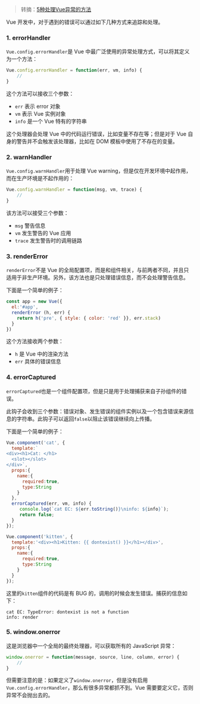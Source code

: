 > 转摘：[5种处理Vue异常的方法](https://segmentfault.com/a/1190000019497128)

Vue 开发中，对于遇到的错误可以通过如下几种方式来追踪和处理。

### 1. errorHandler

`Vue.config.errorHandler`是 Vue 中最广泛使用的异常处理方式，可以将其定义为一个方法：

```JavaScript
Vue.config.errorHandler = function(err, vm, info) {
    //
}
```

这个方法可以接收三个参数：

* `err` 表示 error 对象
* `vm` 表示 Vue 实例对象
* `info` 是一个 Vue 特有的字符串

这个处理器会处理 Vue 中的代码运行错误，比如变量不存在等；但是对于 Vue 自身的警告并不会触发该处理器，比如在 DOM 模板中使用了不存在的变量。

### 2. warnHandler

`Vue.config.warnHandler`用于处理 Vue warning，但是仅在开发环境中起作用，而在生产环境是不起作用的：

```JavaScript
Vue.config.warnHandler = function(msg, vm, trace) {
    //
}
```

该方法可以接受三个参数：

* `msg` 警告信息
* `vm` 发生警告的 Vue 应用
* `trace` 发生警告时的调用链路

### 3. renderError

`renderError`不是 Vue 的全局配置项，而是和组件相关，与前两者不同，并且只适用于非生产环境。另外，该方法也是只处理错误信息，而不会处理警告信息。

下面是一个简单的例子：

```JavaScript
const app = new Vue({
  el:'#app',
  renderError (h, err) {
    return h('pre', { style: { color: 'red' }}, err.stack)
  }
})
```

这个方法接收两个参数：

* `h` 是 Vue 中的渲染方法
* `err` 具体的错误信息

### 4. errorCaptured

`errorCaptured`也是一个组件配置项，但是只是用于处理捕获来自子孙组件的错误。

此钩子会收到三个参数：错误对象、发生错误的组件实例以及一个包含错误来源信息的字符串。此钩子可以返回`false`以阻止该错误继续向上传播。

下面是一个简单的例子：

```JavaScript
Vue.component('cat', {
  template:`
<div><h1>Cat: </h1>
  <slot></slot>
</div>`,
  props:{
    name:{
      required:true,
      type:String
    }
  },
  errorCaptured(err, vm, info) {
     console.log(`cat EC: ${err.toString()}\ninfo: ${info}`); 
     return false;
  }
});

Vue.component('kitten', {
  template:'<div><h1>Kitten: {{ dontexist() }}</h1></div>',
  props:{
    name:{
      required:true,
      type:String
    }
  }
});
```

这里的`kitten`组件的代码是有 BUG 的，调用的时候会发生错误。捕获的信息如下：

```
cat EC: TypeError: dontexist is not a function
info: render
```

### 5. window.onerror

这是浏览器中一个全局的最终处理器，可以获取所有的 JavaScript 异常：

```JavaScript
window.onerror = function(message, source, line, column, error) {
    //
}
```

但需要注意的是：如果定义了`window.onerror`，但是没有启用`Vue.config.errorHandler`，那么有很多异常都抓不到。Vue 需要要定义它，否则异常不会抛出去的。

